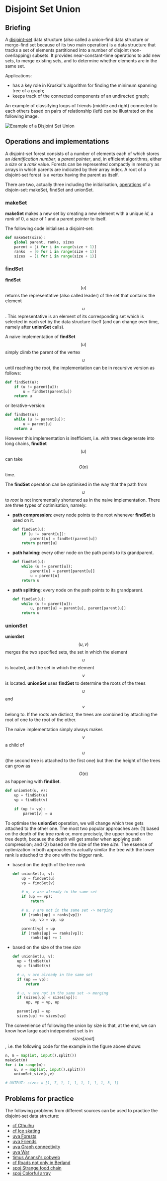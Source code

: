 # Disjoint Set Union

## Briefing

A [disjoint-set](https://en.wikipedia.org/wiki/Disjoint-set_data_structure) data structure \(also called a union–find data structure or merge–find set because of its two main operation\) is a data structure that tracks a set of elements partitioned into a number of disjoint \(non-overlapping\) subsets. It provides near-constant-time operations to add new sets, to merge existing sets, and to determine whether elements are in the same set.

Applications:

* has a key role in Kruskal's algorithm for finding the minimum spanning tree of a graph;
* keeps track of the connected components of an undirected graph;

An example of classifying loops of friends \(middle and right\) connected to each others based on pairs of relationship \(left\) can be illustrated on the following image.

![Example of a Disjoint Set Union](../../.gitbook/assets/dsu.png)

## Operations and implementations

A disjoint-set forest consists of a number of elements each of which stores an _identification number_, a _parent pointer_, and, in efficient algorithms, either a _size_ or a _rank_ value. Forests can be represented compactly in memory as arrays in which parents are indicated by their array index. A root of a disjoint-set forest is a vertex having the parent as itself.

There are two, actually three including the initialisation, [operations](https://cp-algorithms.com/data_structures/disjoint_set_union.html) of a disjoin-set: makeSet, findSet and unionSet.

### makeSet

 **makeSet** makes a new set by creating a new element with a unique _id_, a _rank_ of 0, a _size_ of 1 and a parent pointer to itself.

The following code initialises a disjoint-set:

```python
def makeSet(size):
    global parent, ranks, sizes
    parent = [i for i in range(size + 1)]
    ranks  = [0 for i in range(size + 1)]
    sizes  = [1 for i in range(size + 1)]
```

### findSet

**findSet**$$(u)$$ returns the representative \(also called leader\) of the set that contains the element $$u$$. This representative is an element of its corresponding set which is selected in each set by the data structure itself \(and can change over time, namely after **unionSet** calls\).

A naive implementation of **findSet**$$(u)$$ simply climb the parent of the vertex $$u$$ until reaching the root, the implementation can be in recursive version as follows:

```python
def findSet(u):
    if (u != parent[u]):
        u = findSet(parent[u])       
    return u
```

or iterative-version:

```python
def findSet(u):
    while (u != parent[u]):
        u = parent[u]       
    return u
```

However this implementation is inefficient, i.e. with trees degenerate into long chains, **findSet**$$(u)$$ can take $$O(n)$$ time.

The **findSet** operation can be optimised in the way that the path from $$u$$ to _root_ is not incrementally shortened as in the naive implementation. There are three types of optimisation, namely:

* **path compression**: every node points to the root whenever **findSet** is used on it.

  ```python
  def findSet(u):
      if (u != parent[u]):
          parent[u] = findSet(parent[u])       
      return parent[u]
  ```

* **path halving**: every other node on the path points to its grandparent.

  ```python
  def findSet(u):
      while (u != parent[u]):
          parent[u] = parent[parent[u]]
          u = parent[u]      
      return u
  ```

* **path splitting**: every node on the path points to its grandparent.

  ```python
  def findSet(u):
      while (u != parent[u]):
          u, parent[u] = parent[u], parent[parent[u]]   
      return u
  ```

### unionSet

**unionSet**$$(u,v)$$ merges the two specified sets, the set in which the element $$u$$ is located, and the set in which the element $$v$$is located. **unionSet** uses **findSet** to determine the roots of the trees $$u$$ and $$v$$ belong to. If the roots are distinct, the trees are combined by attaching the root of one to the root of the other.

The naive implementation simply always makes $$v$$ a child of $$u$$ \(the second tree is attached to the first one\) but then the height of the trees can grow as $$O(n)$$ as happening with **findSet**.

```python
def unionSet(u, v):
    up = findSet(u)
    vp = findSet(v)   

    if (up != vp):
        parent[v] = u
```

To optimise the **unionSet** operation, we will change which tree gets attached to the other one. The most two popular approaches are: \(1\) based on the depth of the tree _rank_ or, more precisely, the upper bound on the tree depth, because the depth will get smaller when applying path compression; and \(2\) based on the size of the tree _size_. The essence of optimization in both approaches is actually similar the tree with the lower rank is attached to the one with the bigger rank.

* based on the depth of the tree _rank_

  ```python
  def unionSet(u, v):
      up = findSet(u)
      vp = findSet(v)   

      # u, v are already in the same set
      if (up == vp):
          return

      # u, v are not in the same set -> merging
      if (ranks[up] < ranks[vp]):
          up, vp = vp, up

      parent[vp] = up
      if (ranks[up] == ranks[vp]):
          ranks[up] += 1
  ```

* based on the size of the tree _size_

  ```python
  def unionSet(u, v):
    up = findSet(u)
    vp = findSet(v)   

    # u, v are already in the same set
    if (up == vp):
        return

    # u, v are not in the same set -> merging
    if (sizes[up] < sizes[vp]):
        up, vp = vp, up

    parent[vp] = up
    sizes[up] += sizes[vp]
  ```

The convenience of following the union by size is that, at the end, we can know how large each independent set is in $$sizes[root]$$, i.e. the following code for the example in the figure above shows:

```python
n, m = map(int, input().split())
makeSet(n)
for i in range(m):
    u, v = map(int, input().split())
    unionSet_size(u,v)

# OUTPUT: sizes = [1, 7, 1, 1, 1, 1, 1, 1, 1, 3, 1]
```

## Problems for practice

The following problems from different sources can be used to practice the disjoint-set data structure:

* [cf Cthulhu](https://codeforces.com/problemset/problem/103/B)
* [cf Ice skating](https://codeforces.com/problemset/problem/217/A)
* [uva Forests](https://uva.onlinejudge.org/index.php?option=onlinejudge&page=show_problem&problem=1168)
* [uva Friends](https://onlinejudge.org/index.php?option=com_onlinejudge&Itemid=8&page=show_problem&problem=1549)
* [uva Graph connectivity](https://onlinejudge.org/index.php?option=com_onlinejudge&Itemid=8&page=show_problem&problem=400)
* [uva War](https://uva.onlinejudge.org/index.php?option=com_onlinejudge&Itemid=8&page=show_problem&problem=1099)
* [timus Anansi's cobweb](http://acm.timus.ru/problem.aspx?space=1&num=1671)
* [cf Roads not only in Berland](https://codeforces.com/contest/25/problem/D)
* [spoj Strange food chain](https://www.spoj.com/problems/CHAIN/)
* [spoj Colorful array](https://www.spoj.com/problems/CLFLARR/)

